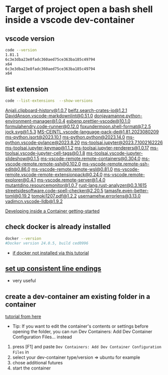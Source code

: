 # Target of project open a bash shell inside a vscode dev-container

## vscode version

```bash
code --version
1.81.1
6c3e3dba23e8fadc360aed75ce363ba185c49794
x64
6c3e3dba23e8fadc360aed75ce363ba185c49794
x64
```

## list extension

```bash
code --list-extensions  --show-versions 
```

Anjali.clipboard-history@1.0.7
belfz.search-crates-io@1.2.1
DavidAnson.vscode-markdownlint@0.51.0
donjayamanne.python-environment-manager@1.0.4
esbenp.prettier-vscode@10.1.0
formulahendry.code-runner@0.12.0
foxundermoon.shell-format@7.2.5
jock.svg@1.5.3
MS-CEINTL.vscode-language-pack-de@1.81.2023080209
ms-python.isort@2023.10.1
ms-python.python@2023.14.0
ms-python.vscode-pylance@2023.8.20
ms-toolsai.jupyter@2023.7.1002162226
ms-toolsai.jupyter-keymap@1.1.2
ms-toolsai.jupyter-renderers@1.0.17
ms-toolsai.vscode-jupyter-cell-tags@0.1.8
ms-toolsai.vscode-jupyter-slideshow@0.1.5
ms-vscode-remote.remote-containers@0.304.0
ms-vscode-remote.remote-ssh@0.102.0
ms-vscode-remote.remote-ssh-edit@0.86.0
ms-vscode-remote.remote-wsl@0.81.0
ms-vscode-remote.vscode-remote-extensionpack@0.24.0
ms-vscode.remote-explorer@0.4.1
ms-vscode.remote-server@1.4.0
mutantdino.resourcemonitor@1.0.7
rust-lang.rust-analyzer@0.3.1615
streetsidesoftware.code-spell-checker@2.20.5
tamasfe.even-better-toml@0.19.2
tomoki1207.pdf@1.2.2
usernamehw.errorlens@3.13.0
vadimcn.vscode-lldb@1.9.2

[Developing inside a Container getting-started](https://code.visualstudio.com/docs/devcontainers/containers#_getting-started)

## check docker is already installed

```bash
docker --version
#Docker version 24.0.5, build ced0996
```

- [if docker not installed via this tutorial](https://docs.docker.com/engine/install/ubuntu/)

## [set up consistent line endings](https://code.visualstudio.com/docs/remote/troubleshooting#_resolving-git-line-ending-issues-in-wsl-resulting-in-many-modified-files)

- very useful

## create a dev-container am existing folder in a container

[tutorial from here](https://code.visualstudio.com/docs/devcontainers/containers#_getting-started)

- Tip: If you want to edit the container's contents or settings before opening the folder, you can run Dev Containers: Add Dev Container Configuration Files... instead

1. press [F1] and paste ```Dev Containers: Add Dev Container Configuration Files``` in
2. select your dev-container type/version => ubuntu for example
3. chose additional futures
4. start the container
